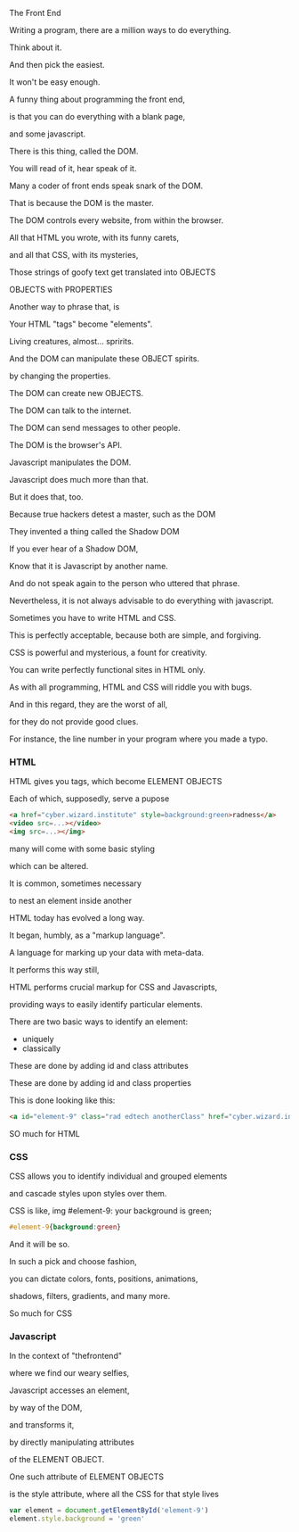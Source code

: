 The Front End

Writing a program, there are a million ways to do everything. 

Think about it.

And then pick the easiest.

It won't be easy enough.

A funny thing about programming the front end, 

is that you can do everything with a blank page, 

and some javascript.

There is this thing, called the DOM.

You will read of it, hear speak of it.

Many a coder of front ends speak snark of the DOM.

That is because the DOM is the master.


The DOM controls every website, from within the browser.

All that HTML you wrote, with its funny carets, 

and all that CSS, with its mysteries,

Those strings of goofy text get translated into OBJECTS

OBJECTS with PROPERTIES

Another way to phrase that, is

Your HTML "tags" become "elements".

Living creatures, almost... spririts.

And the DOM can manipulate these OBJECT spirits. 

by changing the properties.

The DOM can create new OBJECTS.

The DOM can talk to the internet.

The DOM can send messages to other people.

The DOM is the browser's API.



Javascript manipulates the DOM.

Javascript does much more than that.

But it does that, too.


Because true hackers detest a master, such as the DOM

They invented a thing called the Shadow DOM

If you ever hear of a Shadow DOM,

Know that it is Javascript by another name.

And do not speak again to the person who uttered that phrase.

Nevertheless, it is not always advisable to do everything with javascript.

Sometimes you have to write HTML and CSS.

This is perfectly acceptable, because both are simple, and forgiving.

CSS is powerful and mysterious, a fount for creativity.

You can write perfectly functional sites in HTML only.

As with all programming, HTML and CSS will riddle you with bugs.

And in this regard, they are the worst of all, 

for they do not provide good clues.

For instance, the line number in your program where you made a typo.


### HTML

HTML gives you tags, which become ELEMENT OBJECTS

Each of which, supposedly, serve a pupose
```html 
<a href="cyber.wizard.institute" style=background:green>radness</a>
<video src=...></video>
<img src=...></img>
```
many will come with some basic styling

which can be altered.

It is common, sometimes necessary 

to nest an element inside another

HTML today has evolved a long way.

It began, humbly, as a "markup language".

A language for marking up your data with meta-data.

It performs this way still,

HTML performs crucial markup for CSS and Javascripts,

providing ways to easily identify particular elements.

There are two basic ways to identify an element:
* uniquely
* classically 

These are done by adding id and class attributes

These are done by adding id and class properties

This is done looking like this:

```html
<a id="element-9" class="rad edtech anotherClass" href="cyber.wizard.insitutue" style="background:green">radness</a>
```

SO much for HTML

### CSS

CSS allows you to identify individual and grouped elements

and cascade styles upon styles over them.

CSS is like, img #element-9: your background is green;
```css
#element-9{background:green}
```

And it will be so.

In such a pick and choose fashion,

you can dictate colors, fonts, positions, animations, 

shadows, filters, gradients, and many more.


So much for CSS

### Javascript

In the context of "thefrontend"

where we find our weary selfies,

Javascript accesses an element,

by way of the DOM, 

and transforms it, 

by directly manipulating attributes 

of the ELEMENT OBJECT.

One such attribute of ELEMENT OBJECTS 

is the style attribute, where all the CSS for that style lives

```js
var element = document.getElementById('element-9')
element.style.background = 'green'
```

